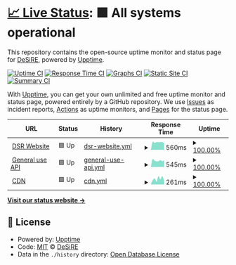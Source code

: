 # [📈 Live Status](https://status.dsr.re): <!--live status--> **🟩 All systems operational**

This repository contains the open-source uptime monitor and status page for [DeSiRE](https://dsr.re), powered by [Upptime](https://github.com/upptime/upptime).

[![Uptime CI](https://github.com/desire-creations/status.dsr.re/workflows/Uptime%20CI/badge.svg)](https://github.com/desire-creations/status.dsr.re/actions?query=workflow%3A%22Uptime+CI%22)
[![Response Time CI](https://github.com/desire-creations/status.dsr.re/workflows/Response%20Time%20CI/badge.svg)](https://github.com/desire-creations/status.dsr.re/actions?query=workflow%3A%22Response+Time+CI%22)
[![Graphs CI](https://github.com/desire-creations/status.dsr.re/workflows/Graphs%20CI/badge.svg)](https://github.com/desire-creations/status.dsr.re/actions?query=workflow%3A%22Graphs+CI%22)
[![Static Site CI](https://github.com/desire-creations/status.dsr.re/workflows/Static%20Site%20CI/badge.svg)](https://github.com/desire-creations/status.dsr.re/actions?query=workflow%3A%22Static+Site+CI%22)
[![Summary CI](https://github.com/desire-creations/status.dsr.re/workflows/Summary%20CI/badge.svg)](https://github.com/desire-creations/status.dsr.re/actions?query=workflow%3A%22Summary+CI%22)

With [Upptime](https://upptime.js.org), you can get your own unlimited and free uptime monitor and status page, powered entirely by a GitHub repository. We use [Issues](https://github.com/desire-creations/status.dsr.re/issues) as incident reports, [Actions](https://github.com/desire-creations/status.dsr.re/actions) as uptime monitors, and [Pages](https://status.dsr.re) for the status page.

<!--start: status pages-->
<!-- This summary is generated by Upptime (https://github.com/upptime/upptime) -->
<!-- Do not edit this manually, your changes will be overwritten -->
<!-- prettier-ignore -->
| URL | Status | History | Response Time | Uptime |
| --- | ------ | ------- | ------------- | ------ |
| <img alt="" src="https://icons.duckduckgo.com/ip3/dsr.re.ico" height="13"> [DSR Website](https://dsr.re) | 🟩 Up | [dsr-website.yml](https://github.com/desire-creations/status.dsr.re/commits/HEAD/history/dsr-website.yml) | <details><summary><img alt="Response time graph" src="./graphs/dsr-website/response-time-week.png" height="20"> 560ms</summary><br><a href="https://status.dsr.re/history/dsr-website"><img alt="Response time 624" src="https://img.shields.io/endpoint?url=https%3A%2F%2Fraw.githubusercontent.com%2Fdesire-creations%2Fstatus.dsr.re%2FHEAD%2Fapi%2Fdsr-website%2Fresponse-time.json"></a><br><a href="https://status.dsr.re/history/dsr-website"><img alt="24-hour response time 450" src="https://img.shields.io/endpoint?url=https%3A%2F%2Fraw.githubusercontent.com%2Fdesire-creations%2Fstatus.dsr.re%2FHEAD%2Fapi%2Fdsr-website%2Fresponse-time-day.json"></a><br><a href="https://status.dsr.re/history/dsr-website"><img alt="7-day response time 560" src="https://img.shields.io/endpoint?url=https%3A%2F%2Fraw.githubusercontent.com%2Fdesire-creations%2Fstatus.dsr.re%2FHEAD%2Fapi%2Fdsr-website%2Fresponse-time-week.json"></a><br><a href="https://status.dsr.re/history/dsr-website"><img alt="30-day response time 622" src="https://img.shields.io/endpoint?url=https%3A%2F%2Fraw.githubusercontent.com%2Fdesire-creations%2Fstatus.dsr.re%2FHEAD%2Fapi%2Fdsr-website%2Fresponse-time-month.json"></a><br><a href="https://status.dsr.re/history/dsr-website"><img alt="1-year response time 624" src="https://img.shields.io/endpoint?url=https%3A%2F%2Fraw.githubusercontent.com%2Fdesire-creations%2Fstatus.dsr.re%2FHEAD%2Fapi%2Fdsr-website%2Fresponse-time-year.json"></a></details> | <details><summary><a href="https://status.dsr.re/history/dsr-website">100.00%</a></summary><a href="https://status.dsr.re/history/dsr-website"><img alt="All-time uptime 100.00%" src="https://img.shields.io/endpoint?url=https%3A%2F%2Fraw.githubusercontent.com%2Fdesire-creations%2Fstatus.dsr.re%2FHEAD%2Fapi%2Fdsr-website%2Fuptime.json"></a><br><a href="https://status.dsr.re/history/dsr-website"><img alt="24-hour uptime 100.00%" src="https://img.shields.io/endpoint?url=https%3A%2F%2Fraw.githubusercontent.com%2Fdesire-creations%2Fstatus.dsr.re%2FHEAD%2Fapi%2Fdsr-website%2Fuptime-day.json"></a><br><a href="https://status.dsr.re/history/dsr-website"><img alt="7-day uptime 100.00%" src="https://img.shields.io/endpoint?url=https%3A%2F%2Fraw.githubusercontent.com%2Fdesire-creations%2Fstatus.dsr.re%2FHEAD%2Fapi%2Fdsr-website%2Fuptime-week.json"></a><br><a href="https://status.dsr.re/history/dsr-website"><img alt="30-day uptime 100.00%" src="https://img.shields.io/endpoint?url=https%3A%2F%2Fraw.githubusercontent.com%2Fdesire-creations%2Fstatus.dsr.re%2FHEAD%2Fapi%2Fdsr-website%2Fuptime-month.json"></a><br><a href="https://status.dsr.re/history/dsr-website"><img alt="1-year uptime 100.00%" src="https://img.shields.io/endpoint?url=https%3A%2F%2Fraw.githubusercontent.com%2Fdesire-creations%2Fstatus.dsr.re%2FHEAD%2Fapi%2Fdsr-website%2Fuptime-year.json"></a></details>
| <img alt="" src="https://icons.duckduckgo.com/ip3/api.dsr.re.ico" height="13"> [General use API](https://api.dsr.re) | 🟩 Up | [general-use-api.yml](https://github.com/desire-creations/status.dsr.re/commits/HEAD/history/general-use-api.yml) | <details><summary><img alt="Response time graph" src="./graphs/general-use-api/response-time-week.png" height="20"> 545ms</summary><br><a href="https://status.dsr.re/history/general-use-api"><img alt="Response time 612" src="https://img.shields.io/endpoint?url=https%3A%2F%2Fraw.githubusercontent.com%2Fdesire-creations%2Fstatus.dsr.re%2FHEAD%2Fapi%2Fgeneral-use-api%2Fresponse-time.json"></a><br><a href="https://status.dsr.re/history/general-use-api"><img alt="24-hour response time 539" src="https://img.shields.io/endpoint?url=https%3A%2F%2Fraw.githubusercontent.com%2Fdesire-creations%2Fstatus.dsr.re%2FHEAD%2Fapi%2Fgeneral-use-api%2Fresponse-time-day.json"></a><br><a href="https://status.dsr.re/history/general-use-api"><img alt="7-day response time 545" src="https://img.shields.io/endpoint?url=https%3A%2F%2Fraw.githubusercontent.com%2Fdesire-creations%2Fstatus.dsr.re%2FHEAD%2Fapi%2Fgeneral-use-api%2Fresponse-time-week.json"></a><br><a href="https://status.dsr.re/history/general-use-api"><img alt="30-day response time 597" src="https://img.shields.io/endpoint?url=https%3A%2F%2Fraw.githubusercontent.com%2Fdesire-creations%2Fstatus.dsr.re%2FHEAD%2Fapi%2Fgeneral-use-api%2Fresponse-time-month.json"></a><br><a href="https://status.dsr.re/history/general-use-api"><img alt="1-year response time 612" src="https://img.shields.io/endpoint?url=https%3A%2F%2Fraw.githubusercontent.com%2Fdesire-creations%2Fstatus.dsr.re%2FHEAD%2Fapi%2Fgeneral-use-api%2Fresponse-time-year.json"></a></details> | <details><summary><a href="https://status.dsr.re/history/general-use-api">100.00%</a></summary><a href="https://status.dsr.re/history/general-use-api"><img alt="All-time uptime 100.00%" src="https://img.shields.io/endpoint?url=https%3A%2F%2Fraw.githubusercontent.com%2Fdesire-creations%2Fstatus.dsr.re%2FHEAD%2Fapi%2Fgeneral-use-api%2Fuptime.json"></a><br><a href="https://status.dsr.re/history/general-use-api"><img alt="24-hour uptime 100.00%" src="https://img.shields.io/endpoint?url=https%3A%2F%2Fraw.githubusercontent.com%2Fdesire-creations%2Fstatus.dsr.re%2FHEAD%2Fapi%2Fgeneral-use-api%2Fuptime-day.json"></a><br><a href="https://status.dsr.re/history/general-use-api"><img alt="7-day uptime 100.00%" src="https://img.shields.io/endpoint?url=https%3A%2F%2Fraw.githubusercontent.com%2Fdesire-creations%2Fstatus.dsr.re%2FHEAD%2Fapi%2Fgeneral-use-api%2Fuptime-week.json"></a><br><a href="https://status.dsr.re/history/general-use-api"><img alt="30-day uptime 100.00%" src="https://img.shields.io/endpoint?url=https%3A%2F%2Fraw.githubusercontent.com%2Fdesire-creations%2Fstatus.dsr.re%2FHEAD%2Fapi%2Fgeneral-use-api%2Fuptime-month.json"></a><br><a href="https://status.dsr.re/history/general-use-api"><img alt="1-year uptime 100.00%" src="https://img.shields.io/endpoint?url=https%3A%2F%2Fraw.githubusercontent.com%2Fdesire-creations%2Fstatus.dsr.re%2FHEAD%2Fapi%2Fgeneral-use-api%2Fuptime-year.json"></a></details>
| <img alt="" src="https://icons.duckduckgo.com/ip3/cdn.dsr.re.ico" height="13"> [CDN](https://cdn.dsr.re) | 🟩 Up | [cdn.yml](https://github.com/desire-creations/status.dsr.re/commits/HEAD/history/cdn.yml) | <details><summary><img alt="Response time graph" src="./graphs/cdn/response-time-week.png" height="20"> 261ms</summary><br><a href="https://status.dsr.re/history/cdn"><img alt="Response time 303" src="https://img.shields.io/endpoint?url=https%3A%2F%2Fraw.githubusercontent.com%2Fdesire-creations%2Fstatus.dsr.re%2FHEAD%2Fapi%2Fcdn%2Fresponse-time.json"></a><br><a href="https://status.dsr.re/history/cdn"><img alt="24-hour response time 304" src="https://img.shields.io/endpoint?url=https%3A%2F%2Fraw.githubusercontent.com%2Fdesire-creations%2Fstatus.dsr.re%2FHEAD%2Fapi%2Fcdn%2Fresponse-time-day.json"></a><br><a href="https://status.dsr.re/history/cdn"><img alt="7-day response time 261" src="https://img.shields.io/endpoint?url=https%3A%2F%2Fraw.githubusercontent.com%2Fdesire-creations%2Fstatus.dsr.re%2FHEAD%2Fapi%2Fcdn%2Fresponse-time-week.json"></a><br><a href="https://status.dsr.re/history/cdn"><img alt="30-day response time 290" src="https://img.shields.io/endpoint?url=https%3A%2F%2Fraw.githubusercontent.com%2Fdesire-creations%2Fstatus.dsr.re%2FHEAD%2Fapi%2Fcdn%2Fresponse-time-month.json"></a><br><a href="https://status.dsr.re/history/cdn"><img alt="1-year response time 303" src="https://img.shields.io/endpoint?url=https%3A%2F%2Fraw.githubusercontent.com%2Fdesire-creations%2Fstatus.dsr.re%2FHEAD%2Fapi%2Fcdn%2Fresponse-time-year.json"></a></details> | <details><summary><a href="https://status.dsr.re/history/cdn">100.00%</a></summary><a href="https://status.dsr.re/history/cdn"><img alt="All-time uptime 100.00%" src="https://img.shields.io/endpoint?url=https%3A%2F%2Fraw.githubusercontent.com%2Fdesire-creations%2Fstatus.dsr.re%2FHEAD%2Fapi%2Fcdn%2Fuptime.json"></a><br><a href="https://status.dsr.re/history/cdn"><img alt="24-hour uptime 100.00%" src="https://img.shields.io/endpoint?url=https%3A%2F%2Fraw.githubusercontent.com%2Fdesire-creations%2Fstatus.dsr.re%2FHEAD%2Fapi%2Fcdn%2Fuptime-day.json"></a><br><a href="https://status.dsr.re/history/cdn"><img alt="7-day uptime 100.00%" src="https://img.shields.io/endpoint?url=https%3A%2F%2Fraw.githubusercontent.com%2Fdesire-creations%2Fstatus.dsr.re%2FHEAD%2Fapi%2Fcdn%2Fuptime-week.json"></a><br><a href="https://status.dsr.re/history/cdn"><img alt="30-day uptime 100.00%" src="https://img.shields.io/endpoint?url=https%3A%2F%2Fraw.githubusercontent.com%2Fdesire-creations%2Fstatus.dsr.re%2FHEAD%2Fapi%2Fcdn%2Fuptime-month.json"></a><br><a href="https://status.dsr.re/history/cdn"><img alt="1-year uptime 100.00%" src="https://img.shields.io/endpoint?url=https%3A%2F%2Fraw.githubusercontent.com%2Fdesire-creations%2Fstatus.dsr.re%2FHEAD%2Fapi%2Fcdn%2Fuptime-year.json"></a></details>

<!--end: status pages-->

[**Visit our status website →**](https://status.dsr.re)

## 📄 License

- Powered by: [Upptime](https://github.com/upptime/upptime)
- Code: [MIT](./LICENSE) © [DeSiRE](https://dsr.re)
- Data in the `./history` directory: [Open Database License](https://opendatacommons.org/licenses/odbl/1-0/)
